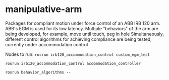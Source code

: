 # manipulative-arm
Packages for compliant motion under force control of an ABB IRB 120 arm. ABB's EGM is used for its low latency. 
Multiple "behaviors" of the arm are being developed, for example, move until touch, peg in hole
Simultaneously, different control algorithms for achieving compliance are being tested, currently under accommodation control

Nodes to run:
`rosrun irb120_accommodation_control custom_egm_test`

`rosrun irb120_accommodation_control accommodation_controller`

`rosrun behavior_algorithms -- ` 
